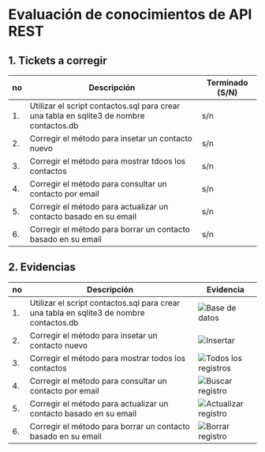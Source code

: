 # Evaluación de conocimientos de API REST

## 1. Tickets a corregir

|no|Descripción|Terminado (S/N)|
|--|--|--|
|1.|Utilizar el script contactos.sql para crear una tabla en sqlite3 de nombre contactos.db|s/n|
|2.|Corregir el método para insetar un contacto nuevo|s/n|
|3.|Corregir el método para mostrar tdoos los contactos|s/n|
|4.|Corregir el método para consultar un contacto por email|s/n|
|5.|Corregir el método para actualizar un contacto basado en su email|s/n|
|6.|Corregir el método para borrar un contacto basado en su email|s/n|

## 2. Evidencias

|no|Descripción|Evidencia|
|--|--|--|
|1.|Utilizar el script contactos.sql para crear una tabla en sqlite3 de nombre contactos.db|![Base de datos](evidencias/evidencia1.png)|
|2.|Corregir el método para insetar un contacto nuevo|![Insertar](evidencias/evidencia2.png)|
|3.|Corregir el método para mostrar todos los contactos|![Todos los registros](evidencias/evidencia3.png)|
|4.|Corregir el método para consultar un contacto por email|![Buscar registro](evidencias/evidencia4.png)|
|5.|Corregir el método para actualizar un contacto basado en su email|![Actualizar registro](evidencias/evidencia5.png)|
|6.|Corregir el método para borrar un contacto basado en su email|![Borrar registro](evidencias/evidencia6.png)|